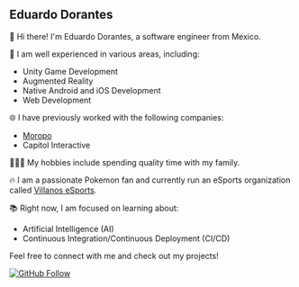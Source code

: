 ## Eduardo Dorantes

👋 Hi there! I'm Eduardo Dorantes, a software engineer from Mexico.

🚀 I am well experienced in various areas, including:

- Unity Game Development
- Augmented Reality
- Native Android and iOS Development
- Web Development

🌐 I have previously worked with the following companies:

- [Moropo](https://moropo.com)
- Capitol Interactive

👨‍👩‍👦 My hobbies include spending quality time with my family.

🔥 I am a passionate Pokemon fan and currently run an eSports organization called [Villanos eSports](https://villanospokemon.com).

📚 Right now, I am focused on learning about:

- Artificial Intelligence (AI)
- Continuous Integration/Continuous Deployment (CI/CD)

Feel free to connect with me and check out my projects!

[![GitHub Follow](https://img.shields.io/github/followers/doranteseduardo?label=Follow&style=social)](https://github.com/doranteseduardo)
